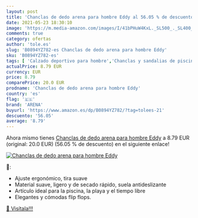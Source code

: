 ```yaml
---
layout: post
title: 'Chanclas de dedo arena para hombre Eddy al 56.05 % de descuento'
date: 2021-05-23 18:30:10
image: 'https://m.media-amazon.com/images/I/41bPHuW4KxL._SL500_._SL400_.jpg'
comments: true
category: ofertas
author: 'tole.es'
slug: 'B0894YZ782-es Chanclas de dedo arena para hombre Eddy'
sku: 'B0894YZ782-es'
tags: [ 'Calzado deportivo para hombre','Chanclas y sandalias de piscina para hombre','Zapatillas y calzado deportivo para hombre','Zapatos','Zapatos para hombre','Zapatos y complementos','arena','chanclas', ]
actualPrice: 8.79 EUR
currency: EUR
price: 8.79
comparePrice: 20.0 EUR
prodname: 'Chanclas de dedo arena para hombre Eddy'
country: 'es'
flag: '🇪🇸'
brand: 'ARENA'
buyurl: 'https://www.amazon.es/dp/B0894YZ782/?tag=tolees-21'
descuento: '56.05'
average: '8.79'
---
```


Ahora mismo tienes [Chanclas de dedo arena para hombre Eddy](https://www.amazon.es/dp/B0894YZ782/?tag=tolees-21) a 8.79 EUR (original: 20.0 EUR) (56.05 %  de descuento) en el siguiente enlace!

[![Chanclas de dedo arena para hombre Eddy](https://m.media-amazon.com/images/I/41bPHuW4KxL._SL500_._SL400_.jpg)](https://www.amazon.es/dp/B0894YZ782/?tag=tolees-21)

🔎:

- Ajuste ergonómico, tira suave
- Material suave, ligero y de secado rápido, suela antideslizante
- Artículo ideal para la piscina, la playa y el tiempo libre
- Elegantes y cómodas flip flops.

[🛒 Visítala!!!](https://www.amazon.es/dp/B0894YZ782/?tag=tolees-21)
